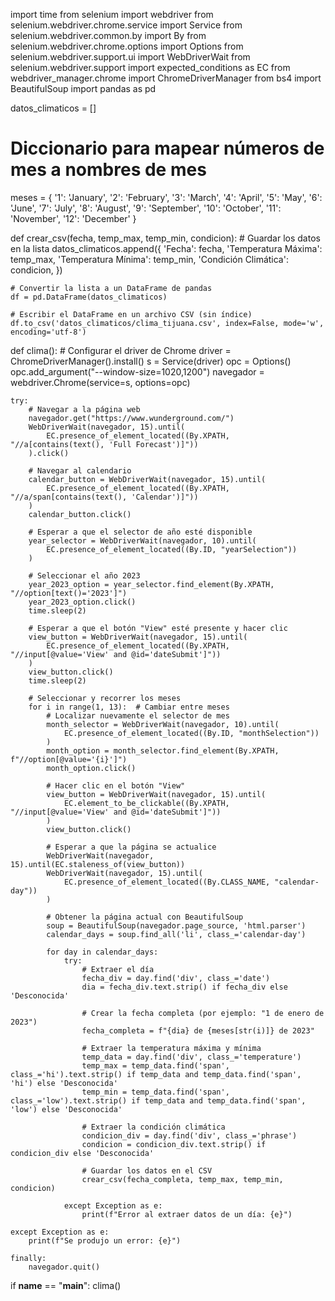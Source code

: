 import time
from selenium import webdriver
from selenium.webdriver.chrome.service import Service
from selenium.webdriver.common.by import By
from selenium.webdriver.chrome.options import Options
from selenium.webdriver.support.ui import WebDriverWait
from selenium.webdriver.support import expected_conditions as EC
from webdriver_manager.chrome import ChromeDriverManager
from bs4 import BeautifulSoup
import pandas as pd

datos_climaticos = []

# Diccionario para mapear números de mes a nombres de mes
meses = {
    '1': 'January', '2': 'February', '3': 'March', '4': 'April', '5': 'May', '6': 'June',
    '7': 'July', '8': 'August', '9': 'September', '10': 'October', '11': 'November', '12': 'December'
}


def crear_csv(fecha, temp_max, temp_min, condicion):
    # Guardar los datos en la lista
    datos_climaticos.append({
        'Fecha': fecha,
        'Temperatura Máxima': temp_max,
        'Temperatura Mínima': temp_min,
        'Condición Climática': condicion,
    })

    # Convertir la lista a un DataFrame de pandas
    df = pd.DataFrame(datos_climaticos)

    # Escribir el DataFrame en un archivo CSV (sin índice)
    df.to_csv('datos_climaticos/clima_tijuana.csv', index=False, mode='w', encoding='utf-8')

def clima():
    # Configurar el driver de Chrome
    driver = ChromeDriverManager().install()
    s = Service(driver)
    opc = Options()
    opc.add_argument("--window-size=1020,1200")
    navegador = webdriver.Chrome(service=s, options=opc)

    try:
        # Navegar a la página web
        navegador.get("https://www.wunderground.com/")
        WebDriverWait(navegador, 15).until(
            EC.presence_of_element_located((By.XPATH, "//a[contains(text(), 'Full Forecast')]"))
        ).click()

        # Navegar al calendario
        calendar_button = WebDriverWait(navegador, 15).until(
            EC.presence_of_element_located((By.XPATH, "//a/span[contains(text(), 'Calendar')]"))
        )
        calendar_button.click()

        # Esperar a que el selector de año esté disponible
        year_selector = WebDriverWait(navegador, 10).until(
            EC.presence_of_element_located((By.ID, "yearSelection"))
        )

        # Seleccionar el año 2023
        year_2023_option = year_selector.find_element(By.XPATH, "//option[text()='2023']")
        year_2023_option.click()
        time.sleep(2)

        # Esperar a que el botón "View" esté presente y hacer clic
        view_button = WebDriverWait(navegador, 15).until(
            EC.presence_of_element_located((By.XPATH, "//input[@value='View' and @id='dateSubmit']"))
        )
        view_button.click()
        time.sleep(2)

        # Seleccionar y recorrer los meses
        for i in range(1, 13):  # Cambiar entre meses
            # Localizar nuevamente el selector de mes
            month_selector = WebDriverWait(navegador, 10).until(
                EC.presence_of_element_located((By.ID, "monthSelection"))
            )
            month_option = month_selector.find_element(By.XPATH, f"//option[@value='{i}']")
            month_option.click()

            # Hacer clic en el botón "View"
            view_button = WebDriverWait(navegador, 15).until(
                EC.element_to_be_clickable((By.XPATH, "//input[@value='View' and @id='dateSubmit']"))
            )
            view_button.click()

            # Esperar a que la página se actualice
            WebDriverWait(navegador, 15).until(EC.staleness_of(view_button))
            WebDriverWait(navegador, 15).until(
                EC.presence_of_element_located((By.CLASS_NAME, "calendar-day"))
            )

            # Obtener la página actual con BeautifulSoup
            soup = BeautifulSoup(navegador.page_source, 'html.parser')
            calendar_days = soup.find_all('li', class_='calendar-day')

            for day in calendar_days:
                try:
                    # Extraer el día
                    fecha_div = day.find('div', class_='date')
                    dia = fecha_div.text.strip() if fecha_div else 'Desconocida'

                    # Crear la fecha completa (por ejemplo: "1 de enero de 2023")
                    fecha_completa = f"{dia} de {meses[str(i)]} de 2023"

                    # Extraer la temperatura máxima y mínima
                    temp_data = day.find('div', class_='temperature')
                    temp_max = temp_data.find('span', class_='hi').text.strip() if temp_data and temp_data.find('span', 'hi') else 'Desconocida'
                    temp_min = temp_data.find('span', class_='low').text.strip() if temp_data and temp_data.find('span', 'low') else 'Desconocida'

                    # Extraer la condición climática
                    condicion_div = day.find('div', class_='phrase')
                    condicion = condicion_div.text.strip() if condicion_div else 'Desconocida'

                    # Guardar los datos en el CSV
                    crear_csv(fecha_completa, temp_max, temp_min, condicion)

                except Exception as e:
                    print(f"Error al extraer datos de un día: {e}")

    except Exception as e:
        print(f"Se produjo un error: {e}")

    finally:
        navegador.quit()

if __name__ == "__main__":
    clima()
